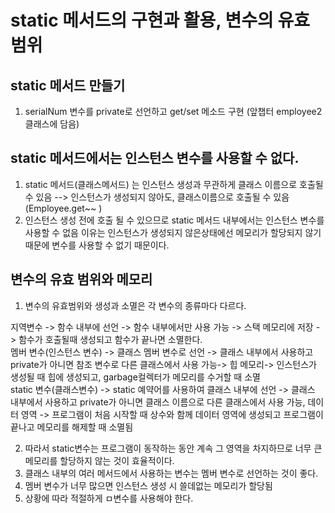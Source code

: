static 메서드의 구현과 활용, 변수의 유효범위
===================================

static 메서드 만들기
----------------------------
1. serialNum 변수를 private로 선언하고 get/set 메소드 구현 (앞챕터 employee2클래스에 담음)

static 메서드에서는 인스턴스 변수를 사용할 수 없다.
------------------------------
1. static 메서드(클래스메서드) 는 인스턴스 생성과 무관하게 클래스 이름으로 호출될 수 있음
--> 인스턴스가 생성되지 않아도, 클래스이름으로 호출될 수 있음 (Employee.get~~ )
2. 인스턴스 생성 전에 호출 될 수 있으므로 static 메서드 내부에서는 인스턴스 변수를 사용할 수 없음
이유는 인스턴스가 생성되지 않은상태에선 메모리가 할당되지 않기때문에 변수를 사용할 수 없기 때문이다.

변수의 유효 범위와 메모리
---------------------
1. 변수의 유효범위와 생성과 소멸은 각 변수의 종류마다 다르다.

지역변수 -> 함수 내부에 선언 -> 함수 내부에서만 사용 가능 -> 스택 메모리에 저장 -> 함수가 호출될때 생성되고 함수가 끝나면 소멸한다.  
멤버 변수(인스턴스 변수) -> 클래스 멤버 변수로 선언 -> 클래스 내부에서 사용하고 private가 아니면 참조 변수로 다른 클래스에서 사용 가능-> 힙 메모리-> 인스턴스가 생성될 때 힙에 생성되고, garbage컬렉터가 메모리를 수거할 때 소멸  
static 변수(클래스변수) -> static 예약어를 사용하여 클래스 내부에 선언 -> 클래스 내부에서 사용하고 private가 아니면 클래스 이름으로 다른 클래스에서 사용 가능, 데이터 영역 -> 프로그램이 처음 시작할 때 상수와 함께 데이터 영역에 생성되고
프로그램이 끝나고 메모리를 해제할 때 소멸됨

2. 따라서 static변수는 프로그램이 동작하는 동안 계속 그 영역을 차지하므로 너무 큰 메모리를 할당하지 않는 것이 효율적이다.
3. 클래스 내부의 여러 메서드에서 사용하는 변수는 멤버 변수로 선언하는 것이 좋다.
4. 멤버 변수가 너무 많으면 인스턴스 생성 시 쓸데없는 메모리가 할당됨
5. 상황에 따라 적절하게 ㅁ변수를 사용해야 한다.